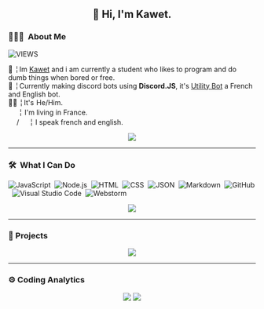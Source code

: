 <h2 align="center">👋 Hi, I'm Kawet.</h2>
<h3> 👨🏻‍💻 &nbsp;About Me</h3>

![VIEWS](https://visitcount.itsvg.in/api?id=Kawet00&icon=4&color=0)

 📌 ╎ Im <a href="https://kawet.is-a.dev">Kawet</a> and i am currently a student who likes to program and do dumb things when bored or free.<br>
 🤖 ╎ Currently making discord bots using **Discord.JS**, it's <a href="https://www.utilitybot.me/">Utility Bot</a> a French and English bot.<br>
 👨‍💻 ╎ It's  He/Him.<br>
 <img src="https://freesvg.org/img/frenchflagframed.png" height="17em"/> ╎ I'm living in France.<br>
 <img src="https://freesvg.org/img/frenchflagframed.png" height="17em"/>/<img src="https://freesvg.org/img/Flag_of_the_United_States.png" height="17em"/> ╎ I speak french and english.<br>
 <p align="center">
    <a href="https://discord.com/users/691644619758370846">
      <img src="https://lanyard.cnrad.dev/api/691644619758370846"/>
       </a>
    </p>

-------

<h3> 🛠 &nbsp;What I Can Do </h3>

![JavaScript](https://img.shields.io/badge/-JavaScript-05122A?style=flat&logo=javascript)&nbsp;
![Node.js](https://img.shields.io/badge/-Node.js-05122A?style=flat&logo=node.js)&nbsp;
![HTML](https://img.shields.io/badge/-HTML-05122A?style=flat&logo=HTML5)&nbsp;
![CSS](https://img.shields.io/badge/-CSS-05122A?style=flat&logo=CSS3&logoColor=1572B6)&nbsp;
![JSON](https://img.shields.io/badge/-JSON-05122A?style=flat&logo=json)&nbsp;
![Markdown](https://img.shields.io/badge/-Markdown-05122A?style=flat&logo=markdown)&nbsp;
![GitHub](https://img.shields.io/badge/-GitHub-05122A?style=flat&logo=github)&nbsp;
![Visual Studio Code](https://img.shields.io/badge/-Visual%20Studio%20Code-05122A?style=flat&logo=visual-studio-code&logoColor=007ACC)&nbsp;
![Webstorm](https://img.shields.io/badge/-Webstorm-05122A?style=flat&logo=webstorm)&nbsp;
<p align="center">
 <img src="https://readme-stats-ochre.vercel.app/api/top-langs/?username=Kawet00&bg_color=00000000"/>
 </p>

-------

<h3> 📎&nbsp;Projects </h3>
<p align="center">
<a href="https://github.com/Kawet00/UtilityBot"><img src="https://readme-stats-ochre.vercel.app/api/pin/?username=Kawet00&repo=UtilityBot&bg_color=00000000"></a>
  </p>

-------
  
<h3> ⚙️&nbsp;Coding Analytics</h3>

<p align="center">
  <img src="https://readme-stats-ochre.vercel.app/api?username=Kawet00&show_icons=true&bg_color=00000000&include_all_commits=true&count_private=true" href="https://github.com/Kawet00"/>
 <img src="https://readme-stats-ochre.vercel.app/api/wakatime?username=Kawet&bg_color=00000000&layout=compact" href="https://wakatime.com/@Kawet"/>
</p>

